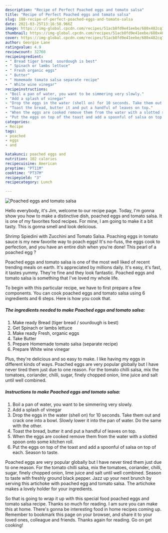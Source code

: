 ```yaml
---
description: "Recipe of Perfect Poached eggs and tomato salsa"
title: "Recipe of Perfect Poached eggs and tomato salsa"
slug: 188-recipe-of-perfect-poached-eggs-and-tomato-salsa
date: 2021-03-25T13:16:58.966Z
image: https://img-global.cpcdn.com/recipes/51acb8fd9e41eebe/680x482cq70/poached-eggs-and-tomato-salsa-recipe-main-photo.jpg
thumbnail: https://img-global.cpcdn.com/recipes/51acb8fd9e41eebe/680x482cq70/poached-eggs-and-tomato-salsa-recipe-main-photo.jpg
cover: https://img-global.cpcdn.com/recipes/51acb8fd9e41eebe/680x482cq70/poached-eggs-and-tomato-salsa-recipe-main-photo.jpg
author: Georgie Lane
ratingvalue: 4.9
reviewcount: 32760
recipeingredient:
- " Bread tiger bread  sourdough is best"
- " Spinach or lambs lettuce"
- " Fresh organic eggs"
- " Butter"
- " Homemade tomato salsa separate recipe"
- " White wine vinegar"
recipeinstructions:
- "Boil a pan of water, you want to be simmering very slowly."
- "Add a splash of vinegar"
- "Drop the eggs in the water (shell on) for 10 seconds. Take them out and crack one into a bowl. Slowly lower it into the pan of water. Do the same with the other."
- "Toast the bread, butter it and put a handful of leaves on top."
- "When the eggs are cooked remove them from the water with a slotted spoon onto some kitchen roll."
- "Put the eggs on top of the toast and add a spoonful of salsa on top of each. Season to taste."
categories:
- Recipe
tags:
- poached
- eggs
- and

katakunci: poached eggs and 
nutrition: 102 calories
recipecuisine: American
preptime: "PT11M"
cooktime: "PT37M"
recipeyield: "3"
recipecategory: Lunch

---
```



![Poached eggs and tomato salsa](https://img-global.cpcdn.com/recipes/51acb8fd9e41eebe/680x482cq70/poached-eggs-and-tomato-salsa-recipe-main-photo.jpg)

Hello everybody, it's Jim, welcome to our recipe page. Today, I'm gonna show you how to make a distinctive dish, poached eggs and tomato salsa. It is one of my favorites food recipes. For mine, I am going to make it a bit tasty. This is gonna smell and look delicious.

Shrimp Spiedini with Zucchini and Tomato Salsa. Poaching eggs in tomato sauce is my new favorite way to poach eggs! It&#39;s no-fuss, the eggs cook to perfection, and you have an entire dish when you&#39;re done! This pearl of a poached egg ?

Poached eggs and tomato salsa is one of the most well liked of recent trending meals on earth. It's appreciated by millions daily. It's easy, it's fast, it tastes yummy. They're fine and they look fantastic. Poached eggs and tomato salsa is something that I've loved my whole life.


To begin with this particular recipe, we have to first prepare a few components. You can cook poached eggs and tomato salsa using 6 ingredients and 6 steps. Here is how you cook that.

<!--inarticleads1-->

##### The ingredients needed to make Poached eggs and tomato salsa:

1. Make ready  Bread (tiger bread / sourdough is best)
1. Get  Spinach or lambs lettuce
1. Make ready  Fresh, organic eggs
1. Take  Butter
1. Prepare  Homemade tomato salsa (separate recipe)
1. Prepare  White wine vinegar


Plus, they&#39;re delicious and so easy to make. I like having my eggs in different kinds of ways. Poached eggs are very popular globally but I have never tired them just due to one reason. For the tomato chilli salsa, mix the tomatoes, coriander, chilli, sugar, finely chopped onion, lime juice and salt until well combined. 

<!--inarticleads2-->

##### Instructions to make Poached eggs and tomato salsa:

1. Boil a pan of water, you want to be simmering very slowly.
1. Add a splash of vinegar
1. Drop the eggs in the water (shell on) for 10 seconds. Take them out and crack one into a bowl. Slowly lower it into the pan of water. Do the same with the other.
1. Toast the bread, butter it and put a handful of leaves on top.
1. When the eggs are cooked remove them from the water with a slotted spoon onto some kitchen roll.
1. Put the eggs on top of the toast and add a spoonful of salsa on top of each. Season to taste.


Poached eggs are very popular globally but I have never tired them just due to one reason. For the tomato chilli salsa, mix the tomatoes, coriander, chilli, sugar, finely chopped onion, lime juice and salt until well combined. Season to taste with freshly ground black pepper. Jazz up your next brunch by serving this artichoke with poached egg and tomato salsa. The artichoke makes a lovely holder for your ingredients. 

So that is going to wrap it up with this special food poached eggs and tomato salsa recipe. Thanks so much for reading. I am sure you can make this at home. There's gonna be interesting food in home recipes coming up. Remember to bookmark this page on your browser, and share it to your loved ones, colleague and friends. Thanks again for reading. Go on get cooking!
